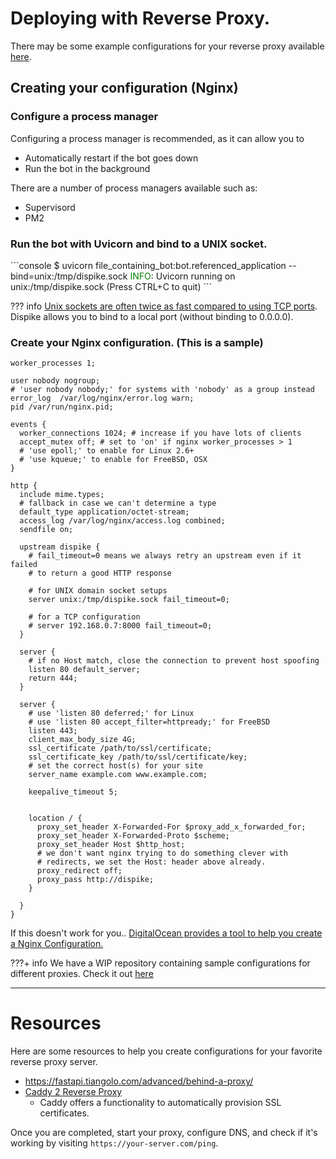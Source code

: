# Deploying with Reverse Proxy.



There may be some example configurations for your reverse proxy available [here](https://github.com/ms7m/dispike-example-server-configurations).



## Creating your configuration (Nginx)



### Configure a process manager

Configuring a process manager is recommended, as it can allow you to 

- Automatically restart if the bot goes down
- Run the bot in the background



There are a number of process managers available such as:

- Supervisord
- PM2 



### Run the bot with Uvicorn and bind to a UNIX socket.

<div class="termy">
```console
$ uvicorn file_containing_bot:bot.referenced_application --bind=unix:/tmp/dispike.sock
<span style="color: green;">INFO</span>:     Uvicorn running on unix:/tmp/dispike.sock (Press CTRL+C to quit)
```
</div>





??? info
	[Unix sockets are often twice as fast compared to using TCP ports](https://lists.freebsd.org/pipermail/freebsd-performance/2005-February/001143.html). Dispike allows you to bind to a local port (without binding to 0.0.0.0).

### Create your Nginx configuration. (This is a sample)

```nginx
worker_processes 1;

user nobody nogroup;
# 'user nobody nobody;' for systems with 'nobody' as a group instead
error_log  /var/log/nginx/error.log warn;
pid /var/run/nginx.pid;

events {
  worker_connections 1024; # increase if you have lots of clients
  accept_mutex off; # set to 'on' if nginx worker_processes > 1
  # 'use epoll;' to enable for Linux 2.6+
  # 'use kqueue;' to enable for FreeBSD, OSX
}

http {
  include mime.types;
  # fallback in case we can't determine a type
  default_type application/octet-stream;
  access_log /var/log/nginx/access.log combined;
  sendfile on;

  upstream dispike {
    # fail_timeout=0 means we always retry an upstream even if it failed
    # to return a good HTTP response

    # for UNIX domain socket setups
    server unix:/tmp/dispike.sock fail_timeout=0;

    # for a TCP configuration
    # server 192.168.0.7:8000 fail_timeout=0;
  }

  server {
    # if no Host match, close the connection to prevent host spoofing
    listen 80 default_server;
    return 444;
  }

  server {
    # use 'listen 80 deferred;' for Linux
    # use 'listen 80 accept_filter=httpready;' for FreeBSD
    listen 443;
    client_max_body_size 4G;
    ssl_certificate /path/to/ssl/certificate;
    ssl_certificate_key /path/to/ssl/certificate/key;
    # set the correct host(s) for your site
    server_name example.com www.example.com;

    keepalive_timeout 5;


    location / {
      proxy_set_header X-Forwarded-For $proxy_add_x_forwarded_for;
      proxy_set_header X-Forwarded-Proto $scheme;
      proxy_set_header Host $http_host;
      # we don't want nginx trying to do something clever with
      # redirects, we set the Host: header above already.
      proxy_redirect off;
      proxy_pass http://dispike;
    }

  }
}

```

If this doesn't work for you.. [DigitalOcean provides a tool to help you create a Nginx Configuration.](https://www.digitalocean.com/community/tools/nginx)



???+ info
	We have a WIP repository containing sample configurations for different proxies. Check it out [here](https://github.com/ms7m/dispike-example-server-configurations)

***

# Resources

Here are some resources to help you create configurations for your favorite reverse proxy server.

- https://fastapi.tiangolo.com/advanced/behind-a-proxy/
- [Caddy 2 Reverse Proxy](https://caddyserver.com/docs/) 
  - Caddy offers a functionality to automatically provision SSL certificates.





Once you are completed, start your proxy, configure DNS, and check if it's working by visiting ``https://your-server.com/ping``. 

